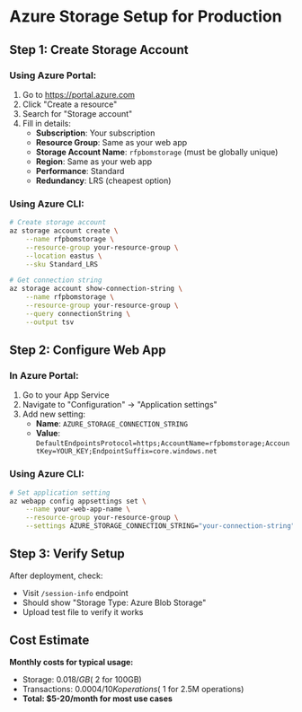 # Azure Storage Setup for Production

## Step 1: Create Storage Account

### Using Azure Portal:
1. Go to https://portal.azure.com
2. Click "Create a resource"
3. Search for "Storage account"
4. Fill in details:
   - **Subscription**: Your subscription
   - **Resource Group**: Same as your web app
   - **Storage Account Name**: `rfpbomstorage` (must be globally unique)
   - **Region**: Same as your web app
   - **Performance**: Standard
   - **Redundancy**: LRS (cheapest option)

### Using Azure CLI:
```bash
# Create storage account
az storage account create \
    --name rfpbomstorage \
    --resource-group your-resource-group \
    --location eastus \
    --sku Standard_LRS

# Get connection string
az storage account show-connection-string \
    --name rfpbomstorage \
    --resource-group your-resource-group \
    --query connectionString \
    --output tsv
```

## Step 2: Configure Web App

### In Azure Portal:
1. Go to your App Service
2. Navigate to "Configuration" → "Application settings"
3. Add new setting:
   - **Name**: `AZURE_STORAGE_CONNECTION_STRING`
   - **Value**: `DefaultEndpointsProtocol=https;AccountName=rfpbomstorage;AccountKey=YOUR_KEY;EndpointSuffix=core.windows.net`

### Using Azure CLI:
```bash
# Set application setting
az webapp config appsettings set \
    --name your-web-app-name \
    --resource-group your-resource-group \
    --settings AZURE_STORAGE_CONNECTION_STRING="your-connection-string"
```

## Step 3: Verify Setup

After deployment, check:
- Visit `/session-info` endpoint
- Should show "Storage Type: Azure Blob Storage"
- Upload test file to verify it works

## Cost Estimate

**Monthly costs for typical usage:**
- Storage: $0.018/GB (~$2 for 100GB)
- Transactions: $0.0004/10K operations (~$1 for 2.5M operations)
- **Total: $5-20/month for most use cases**
